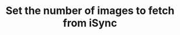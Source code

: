 ---
title: "Set the number of images to fetch from iSync"
name: "sourcemeta_isync"
key: "get_images_limit"
description: "Number of images to fetch at a time"
user_friendly_description: "Determine how many images Stock2Shop should sync through from iSync at a time."
default: "2"
values: []
tags: [sourcemeta,isync]
type: "meta"
process: "products"
headless: true
---